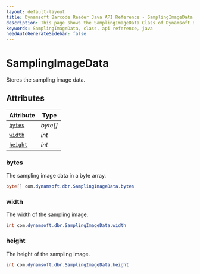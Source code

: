 ```yaml
---
layout: default-layout
title: Dynamsoft Barcode Reader Java API Reference - SamplingImageData Class
description: This page shows the SamplingImageData Class of Dynamsoft Barcode Reader for Java SDK API Reference.
keywords: SamplingImageData, class, api reference, java
needAutoGenerateSidebar: false
---
```



# SamplingImageData
Stores the sampling image data.
  

## Attributes
  
| Attribute | Type |
|---------- | ---- |
| [`bytes`](#bytes) | *byte\[\]* |
| [`width`](#width) | *int* |
| [`height`](#height) | *int* |


### bytes
The sampling image data in a byte array.
```java
byte[] com.dynamsoft.dbr.SamplingImageData.bytes
```

### width
The width of the sampling image.
```java
int com.dynamsoft.dbr.SamplingImageData.width
```

### height
The height of the sampling image.
```java
int com.dynamsoft.dbr.SamplingImageData.height
```

